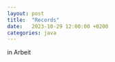 ```yaml
---
layout: post
title:  "Records"
date:   2023-10-29 12:00:00 +0200
categories: java
---
```


in Arbeit
